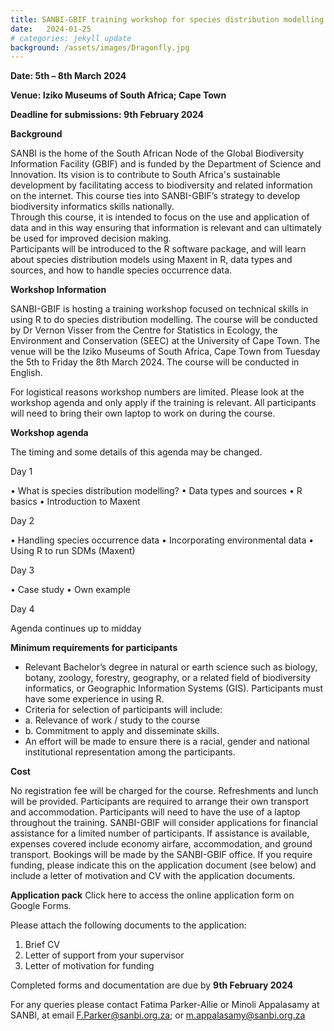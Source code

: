 ```yaml
---
title: SANBI-GBIF training workshop for species distribution modelling using Maxent in R
date:   2024-01-25
# categories: jekyll update
background: /assets/images/Dragonfly.jpg
---
```


**Date: 5th  – 8th March 2024**

**Venue: Iziko Museums of South Africa; Cape Town**

**Deadline for submissions: 9th February 2024**

**Background**

SANBI is the home of the South African Node of the Global Biodiversity Information Facility (GBIF) and 
is funded by the Department of Science and Innovation.  Its vision is to contribute to South Africa's 
sustainable development by facilitating access to biodiversity and related information on the internet.
This course ties into SANBI-GBIF’s strategy to develop biodiversity informatics skills nationally.  
Through this course, it is intended to focus on the use and application of data and in this way 
ensuring that information is relevant and can ultimately be used for improved decision making.  
Participants will be introduced to the R software package, and will learn about species distribution models
using Maxent in R, data types and sources, and how to handle species occurrence data.

**Workshop Information**

SANBI-GBIF is hosting a training workshop focused on technical skills in using R to do species distribution modelling. 
The course will be conducted by Dr Vernon Visser from the Centre for Statistics in Ecology, the Environment and 
Conservation (SEEC) at the University of Cape Town.  The venue will be the Iziko Museums of South Africa, Cape Town
from Tuesday the 5th to Friday the 8th March 2024. The course will be conducted in English. 

For logistical reasons workshop numbers are limited. Please look at the workshop agenda and only apply if the
training is relevant. All participants will need to bring their own laptop to work on during the course.

**Workshop agenda**

The timing and some details of this agenda may be changed. 

Day 1

• What is species distribution modelling?
• Data types and sources
• R basics
• Introduction to Maxent

Day 2

• Handling species occurrence data
• Incorporating environmental data
• Using R to run SDMs (Maxent)

Day 3

• Case study
• Own example

Day 4

Agenda continues up to midday

**Minimum requirements for participants**

-	Relevant Bachelor’s degree in natural or earth science such as biology, botany, zoology, forestry, geography, or a related field of biodiversity informatics, or Geographic Information Systems (GIS).  Participants must have some experience in using R. 
-	Criteria for selection of participants will include:
 - a.	Relevance of work / study to the course
 - b.	Commitment to apply and disseminate skills.
- An effort will be made to ensure there is a racial, gender and national institutional representation among the participants.

**Cost**

No registration fee will be charged for the course. Refreshments and lunch will be provided. Participants are required to arrange their own transport and accommodation. Participants will need to have the use of a laptop throughout the training. SANBI-GBIF will consider applications for financial assistance for a limited number of participants. If assistance is available, expenses covered include economy airfare, accommodation, and ground transport. Bookings will be made by the SANBI-GBIF office. If you require funding, please indicate this on the application document (see below) and include a letter of motivation and CV with the application documents.
		
**Application pack**
Click here to access the online application form on Google Forms. 

Please attach the following documents to the application: 
1.	Brief CV
2.	Letter of support from your supervisor
3.	Letter of motivation for funding

Completed forms and documentation are due by **9th February 2024**

For any queries please contact Fatima Parker-Allie or Minoli Appalasamy at SANBI,  at email F.Parker@sanbi.org.za; or m.appalasamy@sanbi.org.za


